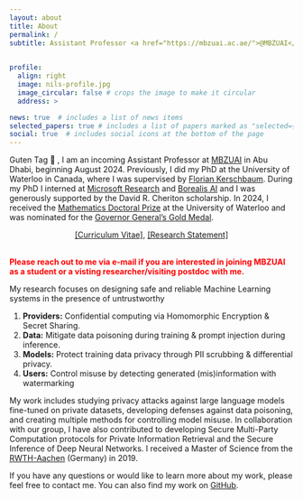 ```yaml
---
layout: about
title: About
permalink: /
subtitle: Assistant Professor <a href="https://mbzuai.ac.ae/">@MBZUAI</a>, nils.lukas@mbzuai.ac.ae
  

profile:
  align: right
  image: nils-profile.jpg
  image_circular: false # crops the image to make it circular
  address: >

news: true  # includes a list of news items
selected_papers: true # includes a list of papers marked as "selected={true}"
social: true  # includes social icons at the bottom of the page
---
```


Guten Tag :wave: ,
I am an incoming Assistant Professor at <a href="https://mbzuai.ac.ae/">MBZUAI</a> in Abu Dhabi, beginning August 2024. Previously, I did my PhD at the University of Waterloo in Canada, where I was supervised by <a href="https://cs.uwaterloo.ca/~fkerschb/">Florian Kerschbaum</a>. 
During my PhD I interned at <a href="https://www.microsoft.com/en-us/research/group/privacy-preserving-machine-learning-innovation/publications/">Microsoft Research</a> and <a href="https://www.borealisai.com/">Borealis AI</a> and I was generously supported by the David R. Cheriton scholarship.
In 2024, I received the <a href="https://cs.uwaterloo.ca/news/nils-lukas-receives-2024-mathematics-doctoral-prizes-top-honour">Mathematics Doctoral Prize</a> at the University of Waterloo and 
was nominated for the <a href="https://uwaterloo.ca/graduate-studies-postdoctoral-affairs/governor-generals-gold-medal-winners">Governor General’s Gold Medal</a>. 
<br>
<div style="text-align: center;">
<a href="https://nilslukas.github.io/assets/pdf/cv_nils_lukas.pdf">[Curriculum Vitae]</a>, <a href="https://nilslukas.github.io/assets/pdf/research_statement.pdf">[Research Statement]</a>
</div>
<br>

<b style="color: red;">Please reach out to me via e-mail if you are interested in joining MBZUAI as a student or a visting researcher/visiting postdoc with me. 
</b>


My research focuses on designing safe and reliable Machine Learning systems in the presence of untrustworthy
1. <b>Providers:</b> Confidential computing via Homomorphic Encryption & Secret Sharing.
2. <b>Data:</b> Mitigate data poisoning during training & prompt injection during inference.
3. <b>Models:</b> Protect training data privacy through PII scrubbing & differential privacy.
4. <b>Users:</b> Control misuse by detecting generated (mis)information with watermarking

My work includes studying privacy attacks against large language models fine-tuned on private datasets, developing defenses against data poisoning, and creating multiple methods for controlling model misuse. In collaboration with our group, I have also contributed to developing Secure Multi-Party Computation protocols for Private Information Retrieval and the Secure Inference of Deep Neural Networks.
I received a Master of Science from the <a href="https://www.rwth-aachen.de/go/id/a/?lidx=1">RWTH-Aachen</a> (Germany) in 2019.

If you have any questions or would like to learn more about my work, please feel free to contact me. You can also find my work on <a href="https://github.com/nilslukas/">GitHub</a>.
